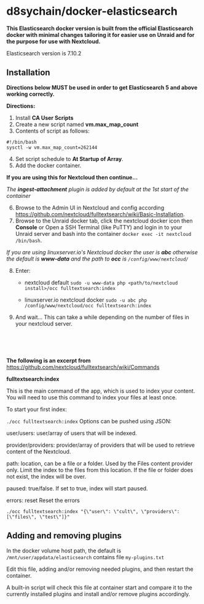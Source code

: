 # d8sychain/docker-elasticsearch
**This Elasticsearch docker version is built from the official Elasticsearch docker with minimal changes tailoring it for easier use on Unraid and for the purpose for use with Nextcloud.**

Elasticsearch version is 7.10.2
## Installation
**Directions below MUST be used in order to get Elasticsearch 5 and above working correctly.**

**Directions:**
1. Install **CA User Scripts**
2. Create a new script named **vm.max_map_count**
3. Contents of script as follows:
```
#!/bin/bash
sysctl -w vm.max_map_count=262144
```
4. Set script schedule to **At Startup of Array**.
5. Add the docker container.

**If you are using this for Nextcloud then continue...**

*The **ingest-attachment** plugin is added by default at the 1st start of the container*

6. Browse to the Admin UI in Nextcloud and config according https://github.com/nextcloud/fulltextsearch/wiki/Basic-Installation.
7. Browse to the Unraid docker tab, click the nextcloud docker icon then **Console** or Open a SSH Terminal (like PuTTY) and login in to your Unraid server and bash into the container `docker exec -it nextcloud /bin/bash`.

*If you are using linuxserver.io's Nextcloud docker  the user is **abc** otherwise the default is **www-data** and the path to **occ** is ```/config/www/nextcloud/```*

8. Enter: 

	* nextcloud default ```sudo -u www-data php <path/to/nextcloud install>/occ fulltextsearch:index```

	* linuxserver.io nextcloud docker ```sudo -u abc php /config/www/nextcloud/occ fulltextsearch:index```
9. And wait... This can take a while depending on the number of files in your nextcloud server.
<br>
<br>
<br>

**The following is an excerpt from** https://github.com/nextcloud/fulltextsearch/wiki/Commands

**fulltextsearch:index**

This is the main command of the app, which is used to index your content. You will need to use this command to index your files at least once.

To start your first index:

`./occ fulltextsearch:index`
Options can be pushed using JSON:

user/users: user/array of users that will be indexed.

provider/providers: provider/array of providers that will be used to retrieve content of the Nextcloud.

path: location, can be a file or a folder. Used by the Files content provider only. Limit the index to the files from this location. If the file or folder does not exist, the index will be over.

paused: true/false. If set to true, index will start paused.

errors: reset Reset the errors

`./occ fulltextsearch:index "{\"user\": \"cult\", \"providers\":[\"files\", \"test\"]}"`

## Adding and removing plugins
In the docker volume host path, the default is `/mnt/user/appdata/elasticsearch` contains file `my-plugins.txt`

Edit this file, adding and/or removing needed plugins, and then restart the container.

A built-in script will check this file at container start and compare it to the currently installed plugins and install and/or remove plugins accordingly.
